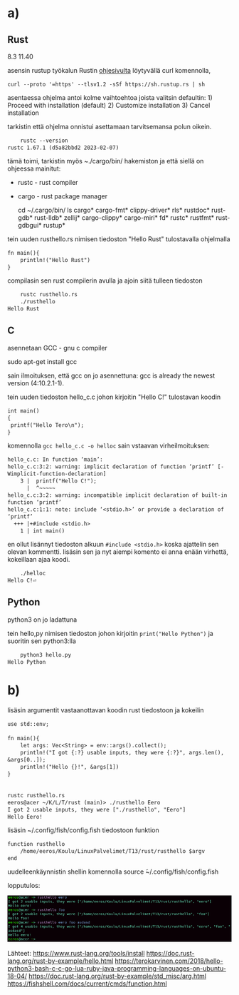 # a)
## Rust
8.3 11.40

asensin rustup työkalun Rustin [ohjesivulta](https://www.rust-lang.org/tools/install) löytyvällä curl komennolla, 

	curl --proto '=https' --tlsv1.2 -sSf https://sh.rustup.rs | sh

asentaessa ohjelma antoi kolme vaihtoehtoa joista valitsin defaultin:
	1) Proceed with installation (default)
	2) Customize installation
	3) Cancel installation

tarkistin että ohjelma onnistui asettamaan tarvitsemansa polun oikein.

		rustc --version
	rustc 1.67.1 (d5a82bbd2 2023-02-07)

tämä toimi, tarkistin myös ~./cargo/bin/ hakemiston ja että siellä on ohjeessa mainitut:
- rustc - rust compiler
- cargo - rust package manager

	cd ~/.cargo/bin/
	ls
	cargo*         cargo-fmt*   clippy-driver*  rls*    rustdoc*  rust-gdb*     rust-lldb*  zellij*
	cargo-clippy*  cargo-miri*  fd*             rustc*  rustfmt*  rust-gdbgui*  rustup*

tein uuden rusthello.rs nimisen tiedoston "Hello Rust" tulostavalla ohjelmalla

	fn main(){
		println!("Hello Rust")
	}

compilasin sen rust compilerin avulla ja ajoin siitä tulleen tiedoston

		rustc rusthello.rs
		./rusthello 
	Hello Rust


## C
asennetaan GCC - gnu c compiler

sudo apt-get install gcc

sain ilmoituksen, että gcc on jo asennettuna: gcc is already the newest version (4:10.2.1-1).

tein uuden tiedoston hello_c.c johon kirjoitin "Hello C!" tulostavan koodin

	int main()
	{
	 printf("Hello Tero\n");
	}


komennolla `gcc hello_c.c -o helloc` sain vstaavan virheilmoituksen:

	hello_c.c: In function ‘main’:
	hello_c.c:3:2: warning: implicit declaration of function ‘printf’ [-Wimplicit-function-declaration]
	    3 |  printf("Hello C!");
	      |  ^~~~~~
	hello_c.c:3:2: warning: incompatible implicit declaration of built-in function ‘printf’
	hello_c.c:1:1: note: include ‘<stdio.h>’ or provide a declaration of ‘printf’
	  +++ |+#include <stdio.h>
	    1 | int main()

en ollut lisännyt tiedoston alkuun `#include <stdio.h>` koska ajattelin sen olevan kommentti.
lisäsin sen ja nyt aiempi komento ei anna enään virhettä, kokeillaan ajaa koodi.

		./helloc 
	Hello C!⏎                      

## Python

python3 on jo ladattuna

tein hello,py nimisen tiedoston johon kirjoitin `print("Hello Python")` ja suoritin sen python3:lla

		python3 hello.py 
	Hello Python

# b)

lisäsin argumentit vastaanottavan koodin rust tiedostoon ja kokeilin

	use std::env;
	
	fn main(){
		let args: Vec<String> = env::args().collect();
		println!("I got {:?} usable inputs, they were {:?}", args.len(), &args[0..]);
		println!("Hello {}!", &args[1])
	}


	rustc rusthello.rs
	eeros@acer ~/K/L/T/rust (main)> ./rusthello Eero
	I got 2 usable inputs, they were ["./rusthello", "Eero"]
	Hello Eero!

lisäsin ~/.config/fish/config.fish tiedostoon funktion

	function rusthello
	    /home/eeros/Koulu/LinuxPalvelimet/T13/rust/rusthello $argv
	end
	

uudelleenkäynnistin shellin komennolla source ̃~/.config/fish/config.fish

lopputulos:

![](Pictures/T13b1.png)

	
Lähteet:
	https://www.rust-lang.org/tools/install
	https://doc.rust-lang.org/rust-by-example/hello.html
	https://terokarvinen.com/2018/hello-python3-bash-c-c-go-lua-ruby-java-programming-languages-on-ubuntu-18-04/
	https://doc.rust-lang.org/rust-by-example/std_misc/arg.html
	https://fishshell.com/docs/current/cmds/function.html
